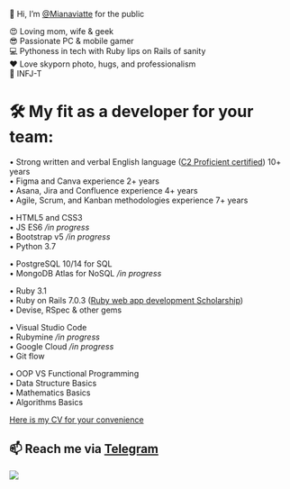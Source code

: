 👋 Hi, I’m [@Mianaviatte](https://www.instagram.com/mianaviatte/) for the public  

😍 Loving mom, wife & geek  
😎 Passionate PC & mobile gamer  
💻 Pythoness in tech with Ruby lips on Rails of sanity  
❤️ Love skyporn photo, hugs, and professionalism  
🙏 INFJ-T  

# 🛠 My fit as a developer for your team:  

• Strong written and verbal English language ([C2 Proficient certified](https://www.efset.org/cert/VWBiQP)) 10+ years  
• Figma and Canva experience 2+ years  
• Asana, Jira and Confluence experience 4+ years  
• Agile, Scrum, and Kanban methodologies experience 7+ years  
  
• HTML5 and CSS3  
• JS ES6 */in progress*  
• Bootstrap v5 */in progress*  
• Python 3.7  
  
• PostgreSQL 10/14 for SQL  
• MongoDB Atlas for NoSQL */in progress*  
  
• Ruby 3.1    
• Ruby on Rails 7.0.3 ([Ruby web app development Scholarship](https://courses.prometheus.org.ua:18090/downloads/f9e2ab53332444ab8c973350029e5ccf/Certificate.pdf))  
• Devise, RSpec & other gems  
  
• Visual Studio Code  
• Rubymine */in progress*  
• Google Cloud */in progress*  
• Git flow  
  
• OOP VS Functional Programming    
• Data Structure Basics  
• Mathematics Basics  
• Algorithms Basics  
  
[Here is my CV for your convenience](https://storage.googleapis.com/otta-uploads/candidate-cv/x_IPDYs2N5KizaV2zKlnd8XgM_LY4aNXk_J8jljw_m4.pdf)  
  
  
## 📫 Reach me via [Telegram](https://t.me/Mianaviatte)  
![](https://www.codewars.com/users/Mianaviatte/badges/small)  
  
<!---
Mianaviatte/Mianaviatte is a ✨ special ✨ repository because its `README.md` (this file) appears on your GitHub profile.
You can click the Preview link to take a look at your changes.
--->
